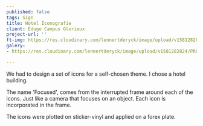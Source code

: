 ```yaml
---
published: false
tags: Sign
title: Hotel Iconografie
client: Edugo Campus Glorieux
project-url: ''
ft-img: https://res.cloudinary.com/lennertderyck/image/upload/v1581282824/PROJECT_FOCUSED-1024x768_qw0kbk.jpg
galery:
- https://res.cloudinary.com/lennertderyck/image/upload/v1581282824/PROJECT_FOCUSED-1024x768_qw0kbk.jpg

---
```

We had to design a set of icons for a 
self-chosen theme. I chose a hotel building.

The name 'Focused', comes from the interrupted frame around each of the icons. Just like a camera that focuses on an object. Each icon is incorporated in the frame.
  
The icons were plotted on sticker-vinyl and applied on a forex plate.